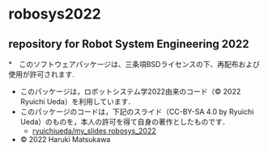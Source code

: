 # robosys2022
## repository for Robot System Engineering 2022
*　このソフトウェアパッケージは、三条項BSDライセンスの下、再配布および使用が許可されます.
 * このパッケージは，ロボットシステム学2022由来のコード（© 2022 Ryuichi Ueda）を利用しています．
  * このパッケージのコードは，下記のスライド（CC-BY-SA 4.0 by Ryuichi Ueda）のものを，本人の許可を得て自身の著作としたものです．
      * [ryuichiueda/my_slides robosys_2022](https://github.com/ryuichiueda/my_slides/tree/master/robosys_2022)
* © 2022 Haruki Matsukawa